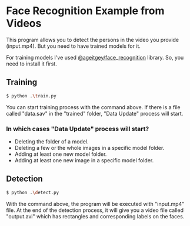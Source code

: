 # Face Recognition Example from Videos

This program allows you to detect the persons in the video you provide (input.mp4). But you need to have trained models for it. 

For training models I've used [@ageitgey/face_recognition](https://github.com/ageitgey/face_recognition) library. So, you need to install it first.


## Training

```bash
$ python .\train.py
```

You can start training process with the command above.
If there is a file called "data.sav" in the "trained" folder, "Data Update" process will start.


### In which cases "Data Update" process will start?
- Deleting the folder of a model.
- Deleting a few or the whole images in a specific model folder.
- Adding at least one new model folder.
- Adding at least one new image in a specific model folder.


## Detection

```bash
$ python .\detect.py
```

With the command above, the program will be executed with "input.mp4" file. At the end of the detection process, it will give you a video file called "output.avi" which has rectangles and corresponding labels on the faces. 
